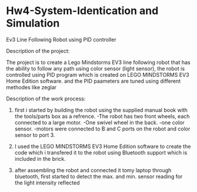 # Hw4-System-Identication and Simulation

Ev3 Line Following  Robot using  PID controller

Description of the project: 

  The project is to create a Lego Mindstorms EV3 line following robot that has the ability to follow any path using color sensor 
  (light sensor), the robot is controlled using PID program which is created on LEGO MINDSTORMS EV3 Home Edition software.
  and the PID paameters are tuned using different methodes like zeglar 
  
  
  
Description of the work process:

1) first i started by building the robot using the supplied manual book with the tools/parts box as a refrence.
    -The robot has two front wheels, each connected to a large motor.
    -One swivel wheel in the back.
    -one color sensor.
    -motors were connected to B and C  ports on the robot and color sensor to port 3.
    
 2) I used the LEGO MINDSTORMS EV3 Home Edition software to create the code which i transfered it to the robot using  Bluetooth support which is included in the brick.
 
 3) after assembling the robot and connected it tomy laptop through bluetooth, first started to detect the max. and min. sensor reading for the light intensity reflected  

  
